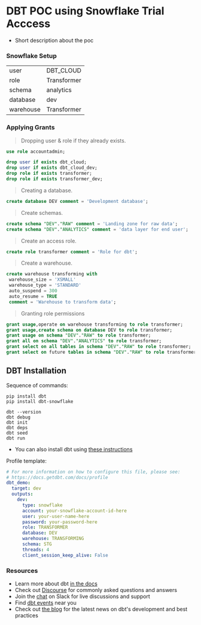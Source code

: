 # DBT POC using Snowflake Trial Acccess

- Short description about the poc

### Snowflake Setup

|  |  |
| ------ | ------ |
| user | DBT_CLOUD |
| role | Transformer |
| schema | analytics |
| database | dev |
| warehouse | Transformer |

### Applying Grants

> Dropping user & role if they already exists.

```sql
use role accountadmin;

drop user if exists dbt_cloud;
drop user if exists dbt_cloud_dev;
drop role if exists transformer;
drop role if exists transformer_dev;
```

> Creating a database.

```sql
create database DEV comment = 'Development database';
```

> Create schemas.

```sql
create schema "DEV"."RAW" comment = 'Landing zone for raw data';
create schema "DEV"."ANALYTICS" comment = 'data layer for end user';
```

> Create an access role.

```sql
create role transformer comment = 'Role for dbt';
```

> Create a warehouse.

```sql
create warehouse transforming with 
 warehouse_size = 'XSMALL' 
 warehouse_type = 'STANDARD' 
 auto_suspend = 300 
 auto_resume = TRUE 
 comment = 'Warehouse to transform data';
```

> Granting role permissions

```sql
grant usage,operate on warehouse transforming to role transformer;
grant usage,create schema on database DEV to role transformer;
grant usage on schema "DEV"."RAW" to role transformer;
grant all on schema "DEV"."ANALYTICS" to role transformer;
grant select on all tables in schema "DEV"."RAW" to role transformer;
grant select on future tables in schema "DEV"."RAW" to role transformer;
```

## DBT Installation

Sequence of commands:

```dbt
pip install dbt
pip install dbt-snowflake

dbt --version
dbt debug
dbt init
dbt deps
dbt seed
dbt run
```
- You can also install dbt using [these instructions](https://docs.getdbt.com/dbt-cli/install/overview)
  

Profile template:

```yaml
# For more information on how to configure this file, please see:
# https://docs.getdbt.com/docs/profile
dbt_demo:
  target: dev
  outputs:
    dev:
      type: snowflake
      account: your-snowflake-account-id-here
      user: your-user-name-here
      password: your-password-here
      role: TRANSFORMER
      database: DEV
      warehouse: TRANSFORMING
      schema: STG
      threads: 4
      client_session_keep_alive: False
```

### Resources

- Learn more about dbt [in the docs](https://docs.getdbt.com/docs/introduction)
- Check out [Discourse](https://discourse.getdbt.com/) for commonly asked questions and answers
- Join the [chat](https://community.getdbt.com/) on Slack for live discussions and support
- Find [dbt events](https://events.getdbt.com) near you
- Check out [the blog](https://blog.getdbt.com/) for the latest news on dbt's development and best practices
